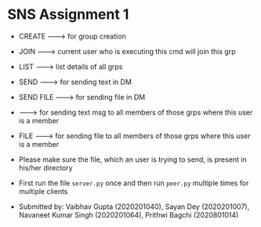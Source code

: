 # SNS Assignment 1


* CREATE <grpname>  ---> for group creation
* JOIN <grpname>   ---> current user who is executing this cmd will join this grp
* LIST  ---> list details of all grps
* SEND <username> <msg>   ---> for sending text in DM
* SEND <username> FILE <filename>   ---> for sending file in DM
* <msg>  ---> for sending text msg to all members of those grps where this user is a member
* FILE <filename>  ---> for sending file to all members of those grps where this user is a member

* Please make sure the file, which an user is trying to send, is present in his/her directory
* First run the file ```server.py``` once and then run ```peer.py``` multiple times for multiple clients


* Submitted by: Vaibhav Gupta (2020201040), Sayan Dey (2020201007), Navaneet Kumar Singh (2020201064), Prithwi Bagchi (2020801014)
  
